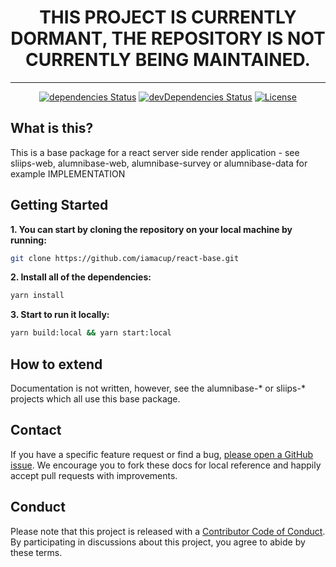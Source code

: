 
<div align="center">

# THIS PROJECT IS CURRENTLY DORMANT, THE REPOSITORY IS NOT CURRENTLY BEING MAINTAINED.

</div>

---

<div align="center">

  [![dependencies Status](https://david-dm.org/iamacup/react-base/status.svg)](https://david-dm.org/iamacup/react-base)
  [![devDependencies Status](https://david-dm.org/iamacup/react-base/dev-status.svg)](https://david-dm.org/iamacup/react-base?type=dev)
  [![License](https://img.shields.io/badge/License-Apache%202.0-blue.svg)](https://opensource.org/licenses/Apache-2.0)

</div>

What is this?
-------

This is a base package for a react server side render application - see sliips-web, alumnibase-web, alumnibase-survey or alumnibase-data for example IMPLEMENTATION

Getting Started
-------

**1. You can start by cloning the repository on your local machine by running:**

```bash
git clone https://github.com/iamacup/react-base.git
```

**2. Install all of the dependencies:**

```bash
yarn install
```

**3. Start to run it locally:**

```bash
yarn build:local && yarn start:local
```

How to extend
-------

Documentation is not written, however, see the alumnibase-* or sliips-* projects which all use this base package.

Contact
-------

If you have a specific feature request or find a bug, [please open a GitHub issue](https://github.com/iamacup/react-base/issues/new). We encourage you to fork these docs for local reference and happily accept pull requests with improvements.

Conduct
-------

Please note that this project is released with a [Contributor Code of Conduct](https://github.com/iamacup/alumnibase-data/blob/master/CONDUCT.md). By participating in discussions about this project, you agree to abide by these terms.

